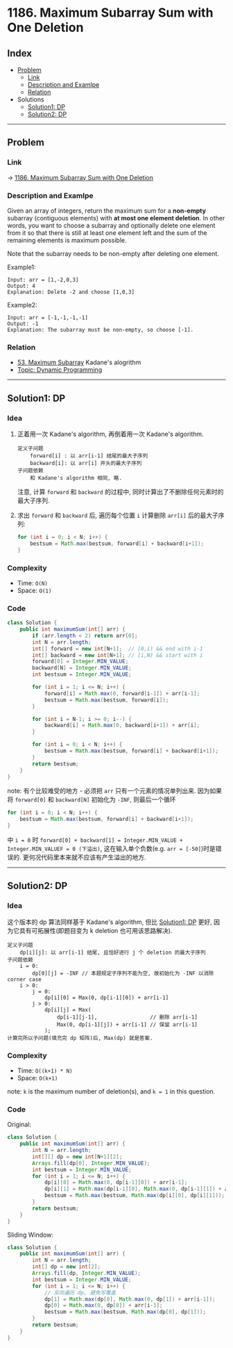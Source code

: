 # 1186. Maximum Subarray Sum with One Deletion

## Index

- [Problem](#problem)
  - [Link](#Link)
  - [Description and Examlpe](#description-and-examlpe)
  - [Relation](#relation)
- Solutions
  - [Solution1: DP](#solution1-dp)
  - [Solution2: DP](#solution2-dp)

----

## Problem

### Link

-> [1186. Maximum Subarray Sum with One Deletion][1]

### Description and Examlpe

Given an array of integers, return the maximum sum for a **non-empty** subarray (contiguous elements) with **at most one element deletion**. In other words, you want to choose a subarray and optionally delete one element from it so that there is still at least one element left and the sum of the remaining elements is maximum possible.

Note that the subarray needs to be non-empty after deleting one element.

Example1:

```nohighlight
Input: arr = [1,-2,0,3]
Output: 4
Explanation: Delete -2 and choose [1,0,3]
```

Example2:

```nohighlight
Input: arr = [-1,-1,-1,-1]
Output: -1
Explanation: The subarray must be non-empty, so choose [-1].
```

### Relation

- [53. Maximum Subarray][2] Kadane's alogrithm
- [Topic: Dynamic Programming][3]

----

## Solution1: DP

### Idea

1. 正着用一次 Kadane's algorithm, 再倒着用一次 Kadane's algorithm.

    ```nohighlight
    定义子问题
        forward[i] : 以 arr[i-1] 结尾的最大子序列
        backward[i]: 以 arr[i] 开头的最大子序列
    子问题依赖
        和 Kadane's algorithm 相同, 略.
    ```

    注意, 计算 `forward` 和 `backward` 的过程中, 同时计算出了不删除任何元素时的最大子序列.

2. 求出 `forward` 和 `backward` 后, 遍历每个位置 `i` 计算删除 `arr[i]` 后的最大子序列:

    ```java
    for (int i = 0; i < N; i++) {
        bestsum = Math.max(bestsum, forward[i] + backward[i+1]);
    }
    ```

### Complexity

- Time: `O(N)`
- Space: `O(1)`

### Code

```java
class Solution {
    public int maximumSum(int[] arr) {
        if (arr.length < 2) return arr[0];
        int N = arr.length;
        int[] forward = new int[N+1];  // [0,i) && end with i-1
        int[] backward = new int[N+1]; // [i,N) && start with i
        forward[0] = Integer.MIN_VALUE;
        backward[N] = Integer.MIN_VALUE;
        int bestsum = Integer.MIN_VALUE;

        for (int i = 1; i <= N; i++) {
            forward[i] = Math.max(0, forward[i-1]) + arr[i-1];
            bestsum = Math.max(bestsum, forward[i]);
        }

        for (int i = N-1; i >= 0; i--) {
            backward[i] = Math.max(0, backward[i+1]) + arr[i];
        }

        for (int i = 0; i < N; i++) {
            bestsum = Math.max(bestsum, forward[i] + backward[i+1]);
        }
        return bestsum;
    }
}
```

note: 有个比较难受的地方 - 必须把 `arr` 只有一个元素的情况单列出来. 因为如果将 `forward[0]` 和 `backward[N]` 初始化为 `-INF`, 则最后一个循环

```java
for (int i = 0; i < N; i++) {
    bestsum = Math.max(bestsum, forward[i] + backward[i+1]);
}
```

中 `i = 0` 时 `forward[0] + backward[1] = Integer.MIN_VALUE + Integer.MIN_VALUEF = 0 (下溢出)`, 这在输入单个负数(e.g. `arr = [-50]`)时是错误的. 更何况代码里本来就不应该有产生溢出的地方.

----

## Solution2: DP

### Idea

这个版本的 dp 算法同样基于 Kadane's algorithm, 但比 [Solution1: DP](#solution1-dp) 更好, 因为它具有可拓展性(即题目变为 k deletion 也可用该思路解决).

```nohighlight
定义子问题
    dp[i][j]: 以 arr[i-1] 结尾, 且恰好进行 j 个 deletion 的最大子序列
子问题依赖
    i = 0:
        dp[0][j] = -INF // 本题规定子序列不能为空, 故初始化为 -INF 以消除 corner case
    i > 0:
        j = 0:
            dp[i][0] = Max(0, dp[i-1][0]) + arr[i-1]
        j > 0:
            dp[i][j] = Max(
                dp[i-1][j-1],                 // 删除 arr[i-1]
                Max(0, dp[i-1][j]) + arr[i-1] // 保留 arr[i-1]
            );
计算完所以子问题(填充完 dp 矩阵)后, Max(dp) 就是答案.
```

### Complexity

- Time: `O((k+1) * N)`
- Space: `O(k+1)`

note: `k` is the maximum number of deletion(s), and `k = 1` in this question.

### Code

Original:

```java
class Solution {
    public int maximumSum(int[] arr) {
        int N = arr.length;
        int[][] dp = new int[N+1][2];
        Arrays.fill(dp[0], Integer.MIN_VALUE);
        int bestsum = Integer.MIN_VALUE;
        for (int i = 1; i <= N; i++) {
            dp[i][0] = Math.max(0, dp[i-1][0]) + arr[i-1];
            dp[i][1] = Math.max(dp[i-1][0], Math.max(0, dp[i-1][1]) + arr[i-1]);
            bestsum = Math.max(bestsum, Math.max(dp[i][0], dp[i][1]));
        }
        return bestsum;
    }
}
```

Sliding Window:

```java
class Solution {
    public int maximumSum(int[] arr) {
        int N = arr.length;
        int[] dp = new int[2];
        Arrays.fill(dp, Integer.MIN_VALUE);
        int bestsum = Integer.MIN_VALUE;
        for (int i = 1; i <= N; i++) {
            // 反向遍历 dp, 避免写覆盖
            dp[1] = Math.max(dp[0], Math.max(0, dp[1]) + arr[i-1]);
            dp[0] = Math.max(0, dp[0]) + arr[i-1];
            bestsum = Math.max(bestsum, Math.max(dp[0], dp[1]));
        }
        return bestsum;
    }
}
```

[1]: https://leetcode.com/problems/maximum-subarray-sum-with-one-deletion/
[2]: ./53.maximum-subarray.md
[3]: ../topics/dynamic-programming.md
